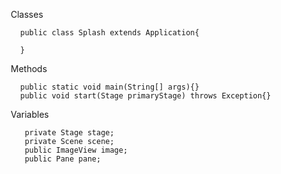 &emsp;&emsp;&emsp;Classes
```
        public class Splash extends Application{

        }
```
&emsp;&emsp;&emsp;Methods
```
        public static void main(String[] args){}
        public void start(Stage primaryStage) throws Exception{}
```
&emsp;&emsp;&emsp;Variables
```
         private Stage stage;
         private Scene scene;
         public ImageView image;
         public Pane pane;
```
